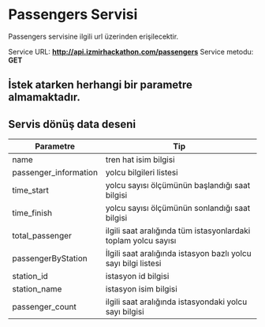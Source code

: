 # Passengers Servisi
Passengers servisine ilgili url üzerinden erişilecektir.

Service URL: **http://api.izmirhackathon.com/passengers**
Service metodu: **GET**

## İstek atarken herhangi bir parametre almamaktadır.

## Servis dönüş data deseni

Parametre | Tip
------------ | ------------
name |  tren hat isim bilgisi
passenger_information |  yolcu bilgileri listesi
time_start | yolcu sayısı ölçümünün başlandığı saat bilgisi
time_finish | yolcu sayısı ölçümünün sonlandığı saat bilgisi
total_passenger | ilgili saat aralığında tüm istasyonlardaki toplam yolcu sayısı
passengerByStation | İlgili saat aralığında istasyon bazlı yolcu sayı bilgi listesi
station_id | istasyon id bilgisi
station_name | istasyon isim bilgisi
passenger_count | ilgili saat aralığında istasyondaki yolcu sayı bilgisi